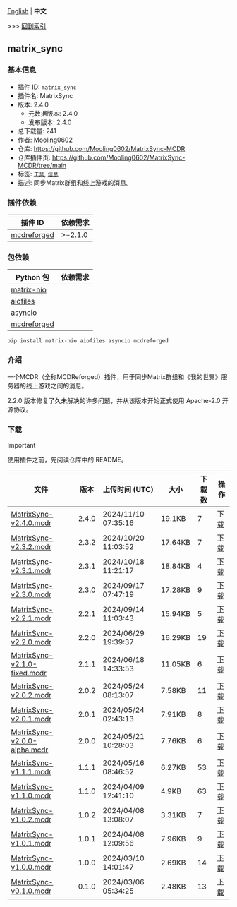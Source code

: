 [English](readme.md) | **中文**

\>\>\> [回到索引](/readme-zh_cn.md)

## matrix_sync

### 基本信息

- 插件 ID: `matrix_sync`
- 插件名: MatrixSync
- 版本: 2.4.0
  - 元数据版本: 2.4.0
  - 发布版本: 2.4.0
- 总下载量: 241
- 作者: [Mooling0602](https://github.com/Mooling0602)
- 仓库: https://github.com/Mooling0602/MatrixSync-MCDR
- 仓库插件页: https://github.com/Mooling0602/MatrixSync-MCDR/tree/main
- 标签: [`工具`](/labels/tool/readme-zh_cn.md), [`信息`](/labels/information/readme-zh_cn.md)
- 描述: 同步Matrix群组和线上游戏的消息。

### 插件依赖

| 插件 ID | 依赖需求 |
| --- | --- |
| [mcdreforged](https://github.com/Fallen-Breath/MCDReforged) | \>=2.1.0 |

### 包依赖

| Python 包 | 依赖需求 |
| --- | --- |
| [matrix-nio](https://pypi.org/project/matrix-nio) |  |
| [aiofiles](https://pypi.org/project/aiofiles) |  |
| [asyncio](https://pypi.org/project/asyncio) |  |
| [mcdreforged](https://pypi.org/project/mcdreforged) |  |

```
pip install matrix-nio aiofiles asyncio mcdreforged
```

### 介绍

一个MCDR（全称MCDReforged）插件，用于同步Matrix群组和《我的世界》服务器的线上游戏之间的消息。

2.2.0 版本修复了久未解决的许多问题，并从该版本开始正式使用 Apache-2.0 开源协议。

### 下载

> [!IMPORTANT]
> 使用插件之前，先阅读仓库中的 README。

| 文件 | 版本 | 上传时间 (UTC) | 大小 | 下载数 | 操作 |
| --- | --- | --- | --- | --- | --- |
| [MatrixSync-v2.4.0.mcdr](https://github.com/Mooling0602/MatrixSync-MCDR/releases/tag/2.4.0) | 2.4.0 | 2024/11/10 07:35:16 | 19.1KB | 7 | [下载](https://github.com/Mooling0602/MatrixSync-MCDR/releases/download/2.4.0/MatrixSync-v2.4.0.mcdr) |
| [MatrixSync-v2.3.2.mcdr](https://github.com/Mooling0602/MatrixSync-MCDR/releases/tag/2.3.2) | 2.3.2 | 2024/10/20 11:03:52 | 17.64KB | 7 | [下载](https://github.com/Mooling0602/MatrixSync-MCDR/releases/download/2.3.2/MatrixSync-v2.3.2.mcdr) |
| [MatrixSync-v2.3.1.mcdr](https://github.com/Mooling0602/MatrixSync-MCDR/releases/tag/2.3.1) | 2.3.1 | 2024/10/18 11:21:17 | 18.84KB | 4 | [下载](https://github.com/Mooling0602/MatrixSync-MCDR/releases/download/2.3.1/MatrixSync-v2.3.1.mcdr) |
| [MatrixSync-v2.3.0.mcdr](https://github.com/Mooling0602/MatrixSync-MCDR/releases/tag/2.3.0) | 2.3.0 | 2024/09/17 07:47:19 | 17.28KB | 9 | [下载](https://github.com/Mooling0602/MatrixSync-MCDR/releases/download/2.3.0/MatrixSync-v2.3.0.mcdr) |
| [MatrixSync-v2.2.1.mcdr](https://github.com/Mooling0602/MatrixSync-MCDR/releases/tag/2.2.1) | 2.2.1 | 2024/09/14 11:03:43 | 15.94KB | 5 | [下载](https://github.com/Mooling0602/MatrixSync-MCDR/releases/download/2.2.1/MatrixSync-v2.2.1.mcdr) |
| [MatrixSync-v2.2.0.mcdr](https://github.com/Mooling0602/MatrixSync-MCDR/releases/tag/2.2.0) | 2.2.0 | 2024/06/29 19:39:37 | 16.29KB | 19 | [下载](https://github.com/Mooling0602/MatrixSync-MCDR/releases/download/2.2.0/MatrixSync-v2.2.0.mcdr) |
| [MatrixSync-v2.1.0-fixed.mcdr](https://github.com/Mooling0602/MatrixSync-MCDR/releases/tag/2.1.1) | 2.1.1 | 2024/06/18 14:33:53 | 11.05KB | 6 | [下载](https://github.com/Mooling0602/MatrixSync-MCDR/releases/download/2.1.1/MatrixSync-v2.1.0-fixed.mcdr) |
| [MatrixSync-v2.0.2.mcdr](https://github.com/Mooling0602/MatrixSync-MCDR/releases/tag/2.0.2) | 2.0.2 | 2024/05/24 08:13:07 | 7.58KB | 11 | [下载](https://github.com/Mooling0602/MatrixSync-MCDR/releases/download/2.0.2/MatrixSync-v2.0.2.mcdr) |
| [MatrixSync-v2.0.1.mcdr](https://github.com/Mooling0602/MatrixSync-MCDR/releases/tag/2.0.1) | 2.0.1 | 2024/05/24 02:43:13 | 7.91KB | 8 | [下载](https://github.com/Mooling0602/MatrixSync-MCDR/releases/download/2.0.1/MatrixSync-v2.0.1.mcdr) |
| [MatrixSync-v2.0.0-alpha.mcdr](https://github.com/Mooling0602/MatrixSync-MCDR/releases/tag/2.0.0) | 2.0.0 | 2024/05/21 10:28:03 | 7.76KB | 6 | [下载](https://github.com/Mooling0602/MatrixSync-MCDR/releases/download/2.0.0/MatrixSync-v2.0.0-alpha.mcdr) |
| [MatrixSync-v1.1.1.mcdr](https://github.com/Mooling0602/MatrixSync-MCDR/releases/tag/1.1.1) | 1.1.1 | 2024/05/16 08:46:52 | 6.27KB | 53 | [下载](https://github.com/Mooling0602/MatrixSync-MCDR/releases/download/1.1.1/MatrixSync-v1.1.1.mcdr) |
| [MatrixSync-v1.1.0.mcdr](https://github.com/Mooling0602/MatrixSync-MCDR/releases/tag/1.1.0) | 1.1.0 | 2024/04/09 12:41:10 | 4.9KB | 63 | [下载](https://github.com/Mooling0602/MatrixSync-MCDR/releases/download/1.1.0/MatrixSync-v1.1.0.mcdr) |
| [MatrixSync-v1.0.2.mcdr](https://github.com/Mooling0602/MatrixSync-MCDR/releases/tag/1.0.2) | 1.0.2 | 2024/04/08 13:08:07 | 3.31KB | 7 | [下载](https://github.com/Mooling0602/MatrixSync-MCDR/releases/download/1.0.2/MatrixSync-v1.0.2.mcdr) |
| [MatrixSync-v1.0.1.mcdr](https://github.com/Mooling0602/MatrixSync-MCDR/releases/tag/1.0.1) | 1.0.1 | 2024/04/08 12:09:56 | 7.96KB | 9 | [下载](https://github.com/Mooling0602/MatrixSync-MCDR/releases/download/1.0.1/MatrixSync-v1.0.1.mcdr) |
| [MatrixSync-v1.0.0.mcdr](https://github.com/Mooling0602/MatrixSync-MCDR/releases/tag/1.0.0) | 1.0.0 | 2024/03/10 14:01:47 | 2.69KB | 14 | [下载](https://github.com/Mooling0602/MatrixSync-MCDR/releases/download/1.0.0/MatrixSync-v1.0.0.mcdr) |
| [MatrixSync-v0.1.0.mcdr](https://github.com/Mooling0602/MatrixSync-MCDR/releases/tag/0.1.0) | 0.1.0 | 2024/03/06 05:34:25 | 2.48KB | 13 | [下载](https://github.com/Mooling0602/MatrixSync-MCDR/releases/download/0.1.0/MatrixSync-v0.1.0.mcdr) |


